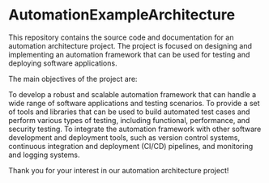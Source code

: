 # AutomationExampleArchitecture

This repository contains the source code and documentation for an automation architecture project. The project is focused on designing and implementing an automation framework that can be used for testing and deploying software applications.

The main objectives of the project are:

To develop a robust and scalable automation framework that can handle a wide range of software applications and testing scenarios.
To provide a set of tools and libraries that can be used to build automated test cases and perform various types of testing, including functional, performance, and security testing.
To integrate the automation framework with other software development and deployment tools, such as version control systems, continuous integration and deployment (CI/CD) pipelines, and monitoring and logging systems.

Thank you for your interest in our automation architecture project!
